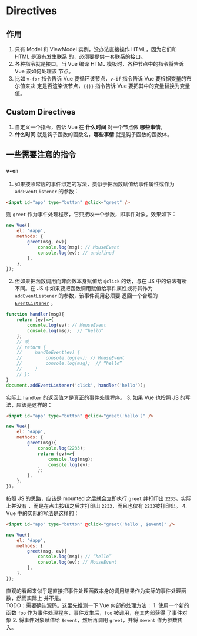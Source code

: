 # Directives

## 作用
1. 只有 Model 和 ViewModel 实例，没办法直接操作 HTML，因为它们和 HTML 是没有发生联系
的，必须要提供一套联系的接口。
2. 各种指令就是接口。当 Vue 编译 HTML 模板时，各种节点中的指令将告诉 Vue 该如何处理该
节点。
3. 比如 `v-for` 指令告诉 Vue 要循环该节点，`v-if` 指令告诉 Vue 要根据变量的布尔值来决
定是否渲染该节点，`{{}}` 指令告诉 Vue 要把其中的变量替换为变量值。


## Custom Directives
1. 自定义一个指令，告诉 Vue 在 **什么时间** 对一个节点做 **哪些事情**。
2. **什么时间** 就是钩子函数的函数名，**哪些事情** 就是钩子函数的函数体。


## 一些需要注意的指令
### `v-on`
1. 如果按照常规的事件绑定的写法，类似于把函数赋值给事件属性或作为 `addEventListener`
的参数：
```html
<input id="app" type="button" @click="greet" />
```
则 `greet` 作为事件处理程序，它只接收一个参数，即事件对象。效果如下：
```js
new Vue({
    el: '#app',
    methods: {
        greet(msg, ev){
            console.log(msg); // MouseEvent
            console.log(ev); // undefined
        },
    },
});
```
2. 但如果把函数调用而非函数本身赋值给 `@click` 的话，与在 JS 中的语法有所不同。在 JS
中如果要把函数调用赋值给事件属性或将其作为 `addEventListener` 的参数，该事件调用必须要
返回一个合理的 [`EventListener`](https://developer.mozilla.org/en-US/docs/Web/API/EventListener)
。
```js
function handler(msg){
    return (ev)=>{
        console.log(ev); // MouseEvent
        console.log(msg);  // “hello”
    };
    // 或
    // return {
    //     handleEvent(ev) {
    //         console.log(ev); // MouseEvent
    //         console.log(msg);  // “hello”
    //     }
    // };
}
document.addEventListener('click', handler('hello'));
```
实际上 `handler` 的返回值才是真正的事件处理程序。
3. 如果 Vue 也按照 JS 的写法，应该是这样的：
```html
<input id="app" type="button" @click="greet('hello')" />
```
```js
new Vue({
    el: '#app',
    methods: {
        greet(msg){
            console.log(2233);
            return (ev)=>{
                console.log(msg);
                console.log(ev);
            };
        },
    },
});
```
按照 JS 的思路，应该是 mounted 之后就会立即执行 `greet` 并打印出 `2233`。实际上并没有
，而是在点击按钮之后才打印出 `2233`，而且也仅有 `2233`被打印出。
4. Vue 中的实际的写法是这样的：
```html
<input id="app" type="button" @click="greet('hello', $event)" />
```
```js
new Vue({
    el: '#app',
    methods: {
        greet(msg, ev){
            console.log(msg); // “hello”
            console.log(ev); // MouseEvent
        },
    },
});
```
直观的看起来似乎是直接把事件处理函数本身的调用结果作为实际的事件处理函数，然而实际上
并不是。  
TODO：需要确认源码。这里先推测一下 Vue 内部的处理方法：
    1. 使用一个新的函数 `foo` 作为事件处理程序，事件发生后，`foo` 被调用，在其内部获得
       了事件对象
    2. 将事件对象赋值给 `$event`，然后再调用 `greet`，并将 `$event` 作为参数传入。

